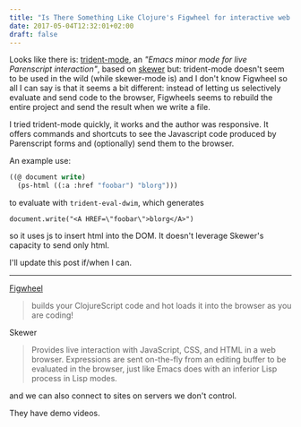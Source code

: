 ```yaml
---
title: "Is There Something Like Clojure's Figwheel for interactive web dev with the browser in Common Lisp ?"
date: 2017-05-04T12:32:01+02:00
draft: false
---
```


Looks like there is:
[trident-mode](https://github.com/johnmastro/trident-mode.el), an
*"Emacs minor mode for live Parenscript interaction"*, based on
[skewer](https://github.com/skeeto/skewer-mode) but: trident-mode
doesn't seem to be used in the wild (while skewer-mode is) and I don't
know Figwheel so all I can say is that it seems a bit different:
instead of letting us selectively evaluate and send code to the
browser, Figwheels seems to rebuild the entire project and send the
result when we write a file.

I tried trident-mode quickly, it works and the author was
responsive. It offers commands and shortcuts to see the Javascript
code produced by Parenscript forms and (optionally) send them to the
browser.

An example use:

~~~lisp
((@ document write)
  (ps-html ((:a :href "foobar") "blorg")))
~~~

to evaluate with `trident-eval-dwim`, which generates

    document.write("<A HREF=\"foobar\">blorg</A>")

so it uses js to insert html into the DOM.
It doesn't leverage Skewer's capacity to send only html.


I'll update this post if/when I can.

---

[Figwheel](https://github.com/bhauman/lein-figwheel)

>  builds your ClojureScript code and hot loads it into the
>  browser as you are coding!

Skewer

> Provides live interaction with JavaScript, CSS, and HTML in a web browser. Expressions are sent on-the-fly from an editing buffer to be evaluated in the browser, just like Emacs does with an inferior Lisp process in Lisp modes.

and we can also connect to sites on servers we don't control.

They have demo videos.
